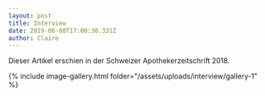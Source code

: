 ```yaml
---
layout: post
title: Interview
date: 2019-06-08T17:00:30.331Z
author: Claire
---
```


Dieser Artikel erschien in der Schweizer Apothekerzeitschrift 2018.

<!--more-->

{% include image-gallery.html folder="/assets/uploads/interview/gallery-1" %}

<script type="text/javascript" src="/assets/js/lightbox.js"></script>
<link rel="stylesheet" href="/assets/css/lightbox.css">